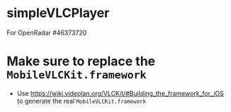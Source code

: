 # simpleVLCPlayer
For OpenRadar #46373720

# Make sure to replace the `MobileVLCKit.framework` 
- Use https://wiki.videolan.org/VLCKit/#Building_the_framework_for_iOS to generate the real `MobileVLCKit.framework`

